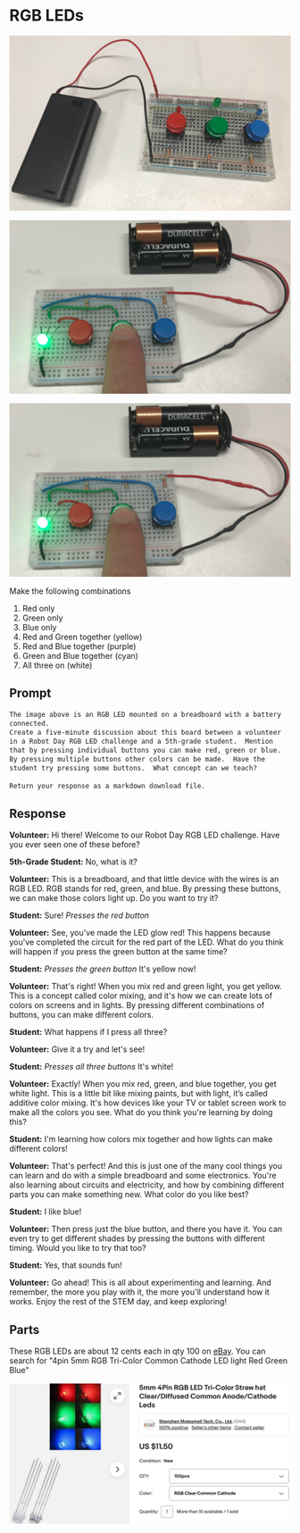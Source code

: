 # RGB LEDs

![](../img/led-rgb-v1.jpg)

![](../img/led-rgb-v2.jpg)

![](../img/led-rgb-v2.jpg)

Make the following combinations

1. Red only
2. Green only
3. Blue only
4. Red and Green together (yellow)
5. Red and Blue together (purple)
6. Green and Blue together (cyan)
7. All three on (white)

## Prompt

```
The image above is an RGB LED mounted on a breadboard with a battery connected.
Create a five-minute discussion about this board between a volunteer in a Robot Day RGB LED challenge and a 5th-grade student.  Mention that by pressing individual buttons you can make red, green or blue.  By pressing multiple buttons other colors can be made.  Have the student try pressing some buttons.  What concept can we teach?

Return your response as a markdown download file.
```
## Response

**Volunteer:** Hi there! Welcome to our Robot Day RGB LED challenge. Have you ever seen one of these before?

**5th-Grade Student:** No, what is it?

**Volunteer:** This is a breadboard, and that little device with the wires is an RGB LED. RGB stands for red, green, and blue. By pressing these buttons, we can make those colors light up. Do you want to try it?

**Student:** Sure! *Presses the red button*

**Volunteer:** See, you've made the LED glow red! This happens because you've completed the circuit for the red part of the LED. What do you think will happen if you press the green button at the same time?

**Student:** *Presses the green button* It's yellow now!

**Volunteer:** That's right! When you mix red and green light, you get yellow. This is a concept called color mixing, and it's how we can create lots of colors on screens and in lights. By pressing different combinations of buttons, you can make different colors. 

**Student:** What happens if I press all three?

**Volunteer:** Give it a try and let's see!

**Student:** *Presses all three buttons* It's white!

**Volunteer:** Exactly! When you mix red, green, and blue together, you get white light. This is a little bit like mixing paints, but with light, it’s called additive color mixing. It's how devices like your TV or tablet screen work to make all the colors you see. What do you think you're learning by doing this?

**Student:** I'm learning how colors mix together and how lights can make different colors!

**Volunteer:** That's perfect! And this is just one of the many cool things you can learn and do with a simple breadboard and some electronics. You're also learning about circuits and electricity, and how by combining different parts you can make something new. What color do you like best?

**Student:** I like blue!

**Volunteer:** Then press just the blue button, and there you have it. You can even try to get different shades by pressing the buttons with different timing. Would you like to try that too?

**Student:** Yes, that sounds fun!

**Volunteer:** Go ahead! This is all about experimenting and learning. And remember, the more you play with it, the more you'll understand how it works. Enjoy the rest of the STEM day, and keep exploring!

## Parts

These RGB LEDs are about 12 cents each in qty 100 on [eBay](https://www.ebay.com/itm/192621925980).
You can search for "4pin 5mm RGB Tri-Color Common Cathode LED light Red Green Blue"

![](../img/rgb-led-on-ebay.png)